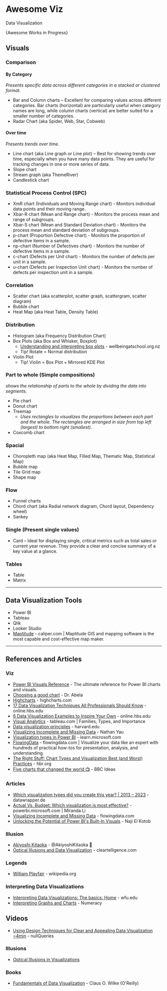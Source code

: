 # Awesome Viz
Data Visualization

{Awesome Works in Progress}

## Visuals

### Comparison
#### By Category
_Presents specific data across different categories in a stacked or clustered format._
* Bar and Column charts – Excellent for comparing values across different categories. Bar charts (horizontal) are particularly useful when category names are long, while column charts (vertical) are better suited for a smaller number of categories.
* Radar Chart (aka Spider, Web, Star, Cobweb)

#### Over time
_Presents trends over time._
* Line chart (aka Line graph or Line plot) – Best for showing trends over time, especially when you have many data points. They are useful for tracking changes in one or more series of data.
* Slope chart
* Stream graph (aka ThemeRiver)
* Candlestick chart

### Statistical Process Control (SPC)
* XmR chart (Individuals and Moving Range chart) - Monitors individual data points and their moving range.
* Xbar-R chart (Mean and Range chart) - Monitors the process mean and range of subgroups.
* Xbar-S chart (Mean and Standard Deviation chart) - Monitors the process mean and standard deviation of subgroups.
* p-chart (Proportion Defective chart) - Monitors the proportion of defective items in a sample.
* np-chart (Number of Defectives chart) - Monitors the number of defective items in a sample.
* c-chart (Defects per Unit chart) - Monitors the number of defects per unit in a sample.
* u-chart (Defects per Inspection Unit chart) - Monitors the number of defects per inspection unit in a sample.

### Correlation
* Scatter chart (aka scatterplot, scatter graph, scattergram, scatter diagram)
* Bubble chart
* Heat Map (aka Heat Table, Density Table)

### Distribution
* Histogram (aka Frequency Distribution Chart)
* Box Plots (aka Box and Whisker, Boxplot) 
  * [Understanding and interpreting box plots](https://www.wellbeingatschool.org.nz/information-sheet/understanding-and-interpreting-box-plots) - wellbeingatschool.org.nz
  * Tip! Rotate = Normal distribution
* Violin Plot
  * Tip! Violin = Box Plot + Mirrored KDE Plot 
### Part to whole (Simple compositions)
_shows the relationship of parts to the whole by dividing the data into segments._
* Pie chart
* Donut chart
* Treemap
  * _Uses rectangles to visualizes the proportions between each part and the whole. The rectangles are arranged in size from top left (largest) to bottom right (smallest)._
* Coxcomb chart


### Spacial
* Choropleth map (aka Heat Map, Filled Map, Thematic Map, Statistical Map)
* Bubble map
* Tile Grid map
* Shape map

### Flow
* Funnel charts
* Chord chart (aka Radial network diagram, Chord layout, Dependency wheel)
* Sankey

### Single (Present single values)
* Card – Ideal for displaying single, critical metrics such as total sales or current year revenue. They provide a clear and concise summary of a key value at a glance.

### Tables
* Table
* Matrix

-----
## Data Visualization Tools
* Power BI
* Tableau
* Qlik
* Looker Studio
* [Maptitude](https://www.caliper.com/maptsamp.htm) - caliper.com | Maptitude GIS and mapping software is the most capable and cost-effective map maker.


-----
## References and Articles
### Viz
* [Power BI Visuals Reference](https://www.sqlbi.com/ref/power-bi-visuals-reference/) - The ultimate reference for Power BI charts and visuals.
* [Choosing a good chart](https://extremepresentation.typepad.com/blog/2006/09/choosing_a_good.html) - Dr. Abela
* [Highcharts](https://www.highcharts.com/demo/line-basic) - highcharts.com
* [17 Data Visualization Techniques All Professionals Should Know](https://online.hbs.edu/blog/post/data-visualization-techniques) - online.hbs.edu
* [6 Data Visualization Examples to Inspire Your Own](https://online.hbs.edu/blog/post/data-visualization-examples) - online.hbs.edu
* [Visual Analytics](https://www.tableau.com/data-insights/reference-library/visual-analytics) - tableau.com | Families, Types, and Importance
* [Data visualization principles](http://rafalab.dfci.harvard.edu/dsbook/data-visualization-principles.html#data-visualization-principles) - harvard.edu
* [Visualizing Incomplete and Missing Data](https://flowingdata.com/2018/01/30/visualizing-incomplete-and-missing-data/) - Nathan Yau
* [Visualization types in Power BI](https://learn.microsoft.com/en-us/power-bi/visuals/power-bi-visualization-types-for-reports-and-q-and-a) - learn.microsoft.com
* [FlowingData](https://flowingdata.com/category/tutorials/) - flowingdata.com | Visualize your data like an expert with hundreds of practical how-tos for presentation, analysis, and understanding.
* [The Right Stuff: Chart Types and Visualization Best (and Worst) Practices](https://hbr.org/webinar/2018/02/the-right-stuff-chart-types-and-visualization-best-and-worst-practices) - hbr.org
* [Five charts that changed the world 📺](https://www.youtube.com/watch?v=CqkCUDesG5o) - BBC Ideas

### Articles
* [Which visualization types did you create this year? | 2013 – 2023](https://blog.datawrapper.de/popular-chart-types-2023/) - datawrapper.de
* [Actual Vs. Budget: Which visualization is most effective?](https://powerbi.microsoft.com/en-ca/blog/actual-vs-budget-which-chart-is-effective/) - powerbi.microsoft.com | Miranda Li
* [Visualizing Incomplete and Missing Data](https://flowingdata.com/2018/01/30/visualizing-incomplete-and-missing-data/) - flowingdata.com
* [Unlocking the Potential of Power BI's Built-In Visuals](https://www.linkedin.com/pulse/unlocking-potential-power-bis-built-in-visuals-naji-el-kotob-sdi7f/) - Naji El Kotob

### Illusion
* [Akiyoshi Kitaoka](https://x.com/AkiyoshiKitaoka) - @AkiyoshiKitaoka 🐤
* [Optical Illusions and Data Visualization](https://www.cleartelligence.com/post/optical-illusions-and-data-visualization) - cleartelligence.com

### Legends
* [William Playfair](https://en.wikipedia.org/wiki/William_Playfair) - wikipedia.org

### Interpreting Data Visualizations
* [Interpreting Data Visualizations: The basics: Home](https://guides.zsr.wfu.edu/interpretdataviz) - wfu.edu
* [Interpreting Graphs and Charts](https://uen.pressbooks.pub/uvumqr/chapter/4-4-reading-and-interpreting-graphs-and-charts/) - Numeracy

## Videos
* [Using Design Techniques for Clear and Appealing Data Visualization ~4min](https://www.youtube.com/watch?v=0Smgm2UTUSo) - nullQueries

### Illusions
* [Optical Illusions in Visualizations](https://kleeen.software/2019/08/21/optical-illusions-in-visualizations/)

### Books
* [Fundamentals of Data Visualization](https://clauswilke.com/dataviz/) - Claus O. Wilke (O'Reilly)
